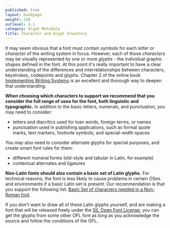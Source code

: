 ```yaml
---
published: true
layout: bookpage
weight: 210
outlevel: 4.1
category: Glyph Metadata
title: Character and Glyph Inventory
---
```


It may seem obvious that a font must contain symbols for each _letter_ or _character_ of the writing system in focus. However, each of those _characters_ may be visually represented by one or more _glyphs_ - the individual graphic shapes defined in the font. At this point it's really important to have a clear understanding of the differences and interrelationships between characters, keystrokes, codepoints and glyphs. Chapter 2 of the online book [Implementing Writing Systems][IWSc2] is an excellent and thorough way to deepen that understanding.

**When choosing which characters to support we recommend that you consider the full range of uses for the font, both linguistic and typographic.** In addition to the basic letters, numerals, and punctuation, you may need to consider:

- letters and diacritics used for loan words, foreign terms, or names
- punctuation used in publishing applications, such as formal quote marks, text markers, footnote symbols, and special-width spaces

You may also need to consider alternate glyphs for special purposes, and create smart font rules for them:

- different numeral forms (old-style and tabular in Latin, for example)
- contextual alternates and ligatures

**Non-Latin fonts should also contain a basic set of Latin glyphs.** For technical reasons, the font is less likely to cause problems in certain OSes and environments if a basic Latin set is present. Our recommendation is that you support the following list: [Basic Set of characters needed in a Non-Roman font][basicLatin].

If you don't want to draw all of these Latin glyphs yourself, and are making a font that will be released freely under the [SIL Open Font License](Copyright_and_Licensing.html), you can get the glyphs from some other OFL font as long as you acknowledge the source and follow the conditions of the OFL.

[IWSc2]: http://scripts.sil.org/IWS-Chapter02
[basicLatin]: http://scripts.sil.org/BasicCharSet